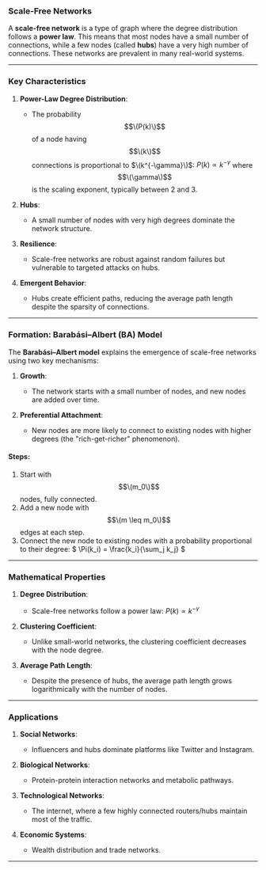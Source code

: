 ### **Scale-Free Networks**

A **scale-free network** is a type of graph where the degree distribution follows a **power law**. This means that most nodes have a small number of connections, while a few nodes (called **hubs**) have a very high number of connections. These networks are prevalent in many real-world systems.

---

### **Key Characteristics**

1. **Power-Law Degree Distribution**:
   - The probability $$\(P(k)\)$$ of a node having $$\(k\)$$ connections is proportional to $\(k^{-\gamma}\)$:
     $`
     P(k) \propto k^{-\gamma}
     `$
     where $$\(\gamma\)$$ is the scaling exponent, typically between 2 and 3.

2. **Hubs**:
   - A small number of nodes with very high degrees dominate the network structure.

3. **Resilience**:
   - Scale-free networks are robust against random failures but vulnerable to targeted attacks on hubs.

4. **Emergent Behavior**:
   - Hubs create efficient paths, reducing the average path length despite the sparsity of connections.

---

### **Formation: Barabási–Albert (BA) Model**

The **Barabási–Albert model** explains the emergence of scale-free networks using two key mechanisms:

1. **Growth**:
   - The network starts with a small number of nodes, and new nodes are added over time.

2. **Preferential Attachment**:
   - New nodes are more likely to connect to existing nodes with higher degrees (the "rich-get-richer" phenomenon).

#### **Steps**:
1. Start with $$\(m_0\)$$ nodes, fully connected.
2. Add a new node with $$\(m \leq m_0\)$$ edges at each step.
3. Connect the new node to existing nodes with a probability proportional to their degree:
   $`
   \Pi(k_i) = \frac{k_i}{\sum_j k_j}
   `$

---

### **Mathematical Properties**

1. **Degree Distribution**:
   - Scale-free networks follow a power law:
     $`
     P(k) \propto k^{-\gamma}
     `$

2. **Clustering Coefficient**:
   - Unlike small-world networks, the clustering coefficient decreases with the node degree.

3. **Average Path Length**:
   - Despite the presence of hubs, the average path length grows logarithmically with the number of nodes.

---

### **Applications**

1. **Social Networks**:
   - Influencers and hubs dominate platforms like Twitter and Instagram.

2. **Biological Networks**:
   - Protein-protein interaction networks and metabolic pathways.

3. **Technological Networks**:
   - The internet, where a few highly connected routers/hubs maintain most of the traffic.

4. **Economic Systems**:
   - Wealth distribution and trade networks.

---
